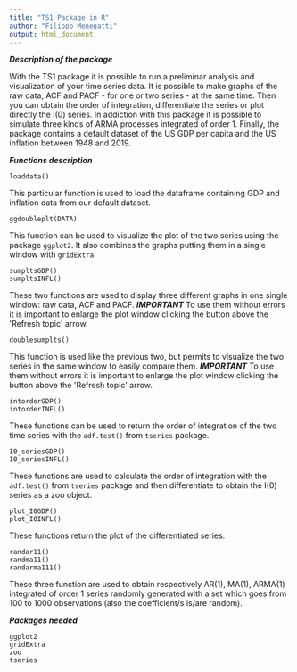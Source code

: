 ```yaml
---
title: "TS1 Package in R"
author: "Filippo Menegatti"
output: html_document
---
```


***Description of the package***

With the TS1 package it is possible to run a preliminar analysis and visualization of your time series data. It is possible to make graphs of the raw data, ACF and PACF - for one or two series - at the same time. Then you can obtain the order of integration, differentiate the series or plot directly the I(0) series. In addiction with this package it is possible to simulate three kinds of ARMA processes integrated of order 1. Finally, the package contains a default dataset of the US GDP per capita and the US inflation between 1948 and 2019.

***Functions description***

```{r}
loaddata()
```
This particular function is used to load the dataframe containing GDP and inflation data from our default dataset.

```{r}
ggdoubleplt(DATA)
```
This function can be used to visualize the plot of the two series using the package `ggplot2`. It also combines the graphs putting them in a single window with `gridExtra`.

```{r}
sumpltsGDP()
sumpltsINFL()
```
These two functions are used to display three different graphs in one single window: raw data, ACF and PACF. ***IMPORTANT*** To use them without errors it is important to enlarge the plot window clicking the button above the 'Refresh topic' arrow.

```{r}
doublesumplts()
```
This function is used like the previous two, but permits to visualize the two series in the same window to easily compare them. ***IMPORTANT*** To use them without errors it is important to enlarge the plot window clicking the button above the 'Refresh topic' arrow.

```{r}
intorderGDP()
intorderINFL()
```
These functions can be used to return the order of integration of the two time series with the `adf.test()` from `tseries` package.

```{r}
I0_seriesGDP()
I0_seriesINFL()
```
These functions are used to calculate the order of integration with the `adf.test()` from `tseries` package and then differentiate to obtain the I(0) series as a zoo object.

```{r}
plot_I0GDP()
plot_I0INFL()
```
These functions return the plot of the differentiated series.

```{r}
randar11()
randma11()
randarma111()
```
These three function are used to obtain respectively AR(1), MA(1), ARMA(1) integrated of order 1 series randomly generated with a set which goes from 100 to 1000 observations (also the coefficient/s is/are random).

***Packages needed***
```{r}
ggplot2
gridExtra
zoo
tseries
```
